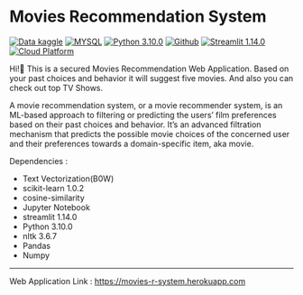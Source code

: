 # Movies Recommendation System
[![Data kaggle](https://img.shields.io/badge/Data-Kaggle-blueviolet)](https://www.kaggle.com/datasets/tmdb/tmdb-movie-metadata) 
             [![MYSQL](https://img.shields.io/badge/DataBase-MySQL-blue)](https://dev.mysql.com/doc/) 
             [![Python 3.10.0](https://img.shields.io/badge/Python-3.10.0-brightgreen)](https://www.python.org/downloads/release/python-3100/) 
             [![Github](https://camo.githubusercontent.com/3a41f9e3f8001983f287f5447462446e6dc1bac996fedafa9ac5dae629c2474f/68747470733a2f2f62616467656e2e6e65742f62616467652f69636f6e2f4769744875623f69636f6e3d67697468756226636f6c6f723d626c61636b266c6162656c)](https://github.com/Rafikul10?tab=repositories) 
             [![Streamlit 1.14.0](https://img.shields.io/badge/Streamlit%20-1.14.0-Ff0000)](https://docs.streamlit.io/) 
             [![Cloud Platform](https://img.shields.io/badge/CloudPlatform-Heroku-9cf)](https://www.heroku.com/managed-data-services)
             
Hi!👋 This is a secured Movies Recommendation Web Application. Based on your past choices and behavior it will suggest five movies. And also you can check out top TV Shows. 

A movie recommendation system, or a movie recommender system, is an ML-based approach to filtering or predicting the users’ film preferences based on their past choices and behavior. It’s an advanced filtration mechanism that predicts the possible movie choices of the concerned user and their preferences towards a domain-specific item, aka movie.

Dependencies :

- Text Vectorization(B0W)
- scikit-learn 1.0.2
- cosine-similarity
- Jupyter Notebook
- streamlit 1.14.0
- Python 3.10.0
- nltk 3.6.7
- Pandas
- Numpy

---

Web Application Link : https://movies-r-system.herokuapp.com
